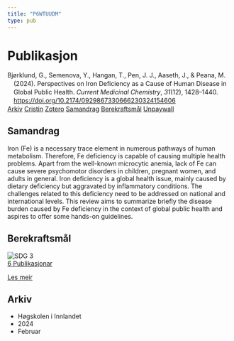 ```yaml
---
title: "P6WTUUDM"
type: pub
---
```

<h1>Publikasjon</h1>
<article id="csl-bib-container-P6WTUUDM" class="csl-bib-container">
  <div class="csl-bib-body" style="line-height: 1.35; padding-left: 1em; text-indent:-1em;">
  <div class="csl-entry">Bj&#xF8;rklund, G., Semenova, Y., Hangan, T., Pen, J. J., Aaseth, J., &amp; Peana, M. (2024). Perspectives on Iron Deficiency as a Cause of Human Disease in Global Public Health. <i>Current Medicinal Chemistry</i>, <i>31</i>(12), 1428&#x2013;1440. <a href="https://doi.org/10.2174/0929867330666230324154606">https://doi.org/10.2174/0929867330666230324154606</a></div>
</div>
  <div class="csl-bib-buttons">
    <a href="#taxonomy-article-P6WTUUDM" class="csl-bib-button">Arkiv</a>
    <a href="https://app.cristin.no/results/show.jsf?id=2246675" alt="Cristin URL" class="csl-bib-button">Cristin</a>
    <a href="http://zotero.org/groups/5402882/items/P6WTUUDM" alt="Zotero URL" class="csl-bib-button">Zotero</a>
    <a href="#abstract-article-P6WTUUDM" class="csl-bib-button">Samandrag</a>
    <a href="#sdg-article-P6WTUUDM" class="csl-bib-button">Berekraftsmål</a>
    <a href="https://doi.org/10.2174/0929867330666230324154606" class="csl-bib-button">Unpaywall</a>
  </div>
  <div id="csl-bib-meta-container-P6WTUUDM"></div>
</article>
<div id="csl-bib-meta-P6WTUUDM" class="csl-bib-meta">
  <article id="abstract-article-P6WTUUDM" class="abstract-article">
    <h1>Samandrag</h1>
    Iron (Fe) is a necessary trace element in numerous pathways of human metabolism. Therefore, Fe deficiency is capable of causing multiple health problems. Apart from the well-known microcytic anemia, lack of Fe can cause severe psychomotor disorders in children, pregnant women, and adults in general. Iron deficiency is a global health issue, mainly caused by dietary deficiency but aggravated by inflammatory conditions. The challenges related to this deficiency need to be addressed on national and international levels. This review aims to summarize briefly the disease burden caused by Fe deficiency in the context of global public health and aspires to offer some hands-on guidelines.
  </article>
  <article id="sdg-article-P6WTUUDM" class="sdg-article">
    <h1>Berekraftsmål</h1>
    <div class="sdg-container"><div id="sdg3" class="sdg"> <img src="{{< params subfolder >}}images/sdg/sdg03_no.png" class="image" alt="SDG 3"> <div class="sdg-overlay"> <a href="{{< params subfolder >}}no/archive/?sdg=3#archive" class="sdg-publication-count"><span>6</span> Publikasjonar</a> <p><a href="NA" class="sdg-read-more">Les meir</a></p> </div> </div></div>
  </article>
  <article id="taxonomy-article-P6WTUUDM" class="taxonomy-article">
    <h1>Arkiv</h1>
    <ul>
      <li>Høgskolen i Innlandet</li>
      <li>2024</li>
      <li>Februar</li>
    </ul>
  </article>
</div>
